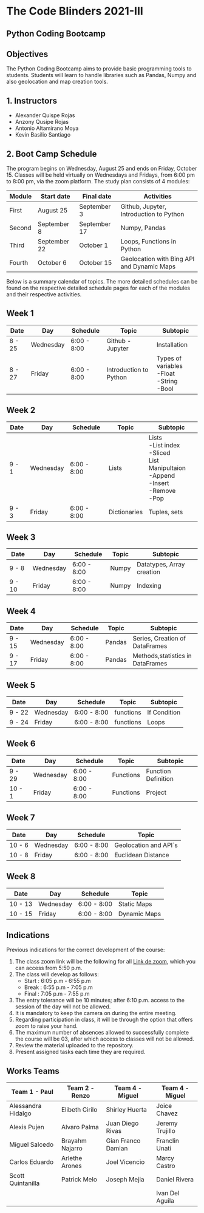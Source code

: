 # The Code Blinders 2021-III
## Python Coding Bootcamp
## Objectives
The Python Coding Bootcamp aims to provide basic programming tools to students. Students will learn to handle libraries such as Pandas, Numpy and also geolocation and map creation tools.

## 1. Instructors
* Alexander Quispe Rojas
* Anzony Qusipe Rojas
* Antonio Altamirano Moya
* Kevin Basilio Santiago

## 2. Boot Camp Schedule
The program begins on Wednesday, August 25 and ends on Friday, October 15. Classes will be held virtually on Wednesdays and Fridays, from 6:00 pm to 8:00 pm, via the zoom platform. The study plan consists of 4 modules:

|Module|Start date|Final date|Activities|
|--------|------------|------------|--------------------|
| First|August 25| September 3|Github, Jupyter, Introduction to Python|
|Second|September 8| September 17|Numpy, Pandas|
|Third| September 22| October 1 |Loops, Functions in Python|
|Fourth| October 6| October 15|Geolocation with Bing API and Dynamic Maps|

Below is a summary calendar of topics.
The more detailed schedules can be found on the respective detailed schedule pages for each of the modules and their respective activities.

## Week 1

|Date|Day|Schedule|Topic|Subtopic|
|--------|------------|------------|----------|----------|
|8 - 25|Wednesday|6:00 - 8:00|Github - Jupyter|Installation|
|8 - 27|Friday|6:00 - 8:00|Introduction to Python|Types of variables<br>-Float<br>-String<br>-Bool|

## Week 2

|Date|Day|Schedule|Topic|Subtopic|
|--------|------------|------------|----------|----------|
|9 - 1|Wednesday|6:00 - 8:00|Lists|Lists<br>-List index<br>-Sliced<br>List Manipultaion<br>-Append<br>-Insert<br>-Remove<br>-Pop<br>|
|9 - 3|Friday|6:00 - 8:00|Dictionaries|Tuples, sets|

## Week 3

|Date|Day|Schedule|Topic|Subtopic|
|--------|------------|------------|----------|----------|
|9 - 8 |Wednesday|6:00 - 8:00|Numpy|Datatypes, Array creation|
|9 - 10 |Friday|6:00 - 8:00|Numpy|Indexing|


## Week 4

|Date|Day|Schedule|Topic|Subtopic|
|--------|------------|------------|----------|----------|
|9 - 15|Wednesday|6:00 - 8:00|Pandas|Series, Creation of DataFrames|
|9 - 17|Friday|6:00 - 8:00|Pandas|Methods,statistics in DataFrames|

## Week 5


|Date|Day|Schedule|Topic|Subtopic|
|--------|------------|------------|----------|----------|
|9 - 22 |Wednesday|6:00 - 8:00|functions|If Condition|
|9 - 24 |Friday|6:00 - 8:00|functions|Loops|

## Week 6

|Date|Day|Schedule|Topic|Subtopic|
|--------|------------|------------|----------|----------|
|9 - 29 |Wednesday|6:00 - 8:00|Functions|Function Definition|
|10 - 1 |Friday|6:00 - 8:00|Functions|Project|

## Week 7

|Date|Day|Schedule|Topic|
|--------|------------|------------|----------|
|10 - 6 |Wednesday|6:00 - 8:00|Geolocation and API`s|
|10 - 8 |Friday|6:00 - 8:00|Euclidean Distance|

## Week 8

|Date|Day|Schedule|Topic|
|--------|------------|------------|----------|
|10 - 13 |Wednesday|6:00 - 8:00|Static Maps|
|10 - 15 |Friday|6:00 - 8:00|Dynamic Maps|

## Indications

Previous indications for the correct development of the course:<br>

1. The class zoom link will be the following for all [Link de zoom](https://us02web.zoom.us/j/3033135078?pwd=ZWFwc2FPdmVuS2Z4cUJEZ3pPSzRkQT09), which you can access from 5:50 p.m.
2. The class will develop as follows:<br>
    * Start :  6:05 p.m - 6:55 p.m<br>
    * Break :  6:55 p.m - 7:05 p.m<br>
    * Final :  7:05 p.m - 7:55 p.m<br>
3. The entry tolerance will be 10 minutes; after 6:10 p.m. access to the session of the day will not be allowed.
4. It is mandatory to keep the camera on during the entire meeting.
5. Regarding participation in class, it will be through the option that offers zoom to raise your hand.
6. The maximum number of absences allowed to successfully complete the course will be 03, after which access to classes will not be allowed.
7. Review the material uploaded to the repository.
8. Present assigned tasks each time they are required.

## Works Teams

|Team 1 - Paul| Team 2 - Renzo| Team 4 - Miguel| Team 4 - Miguel|
|-----|----|----|----|
|Alessandra Hidalgo|Elibeth Cirilo|Shirley Huerta|Joice Chavez|
|Alexis Pujen|Alvaro Palma|Juan Diego Rivas|Jeremy Trujillo|
|Miguel Salcedo|Brayahm Najarro|Gian Franco Damian|Franclin Unati|
|Carlos Eduardo|Arlethe Arones|Joel Vicencio|Marcy Castro|
|Scott Quintanilla|Patrick Melo|Joseph Mejia|Daniel Rivera|
||||Ivan Del Aguila|





